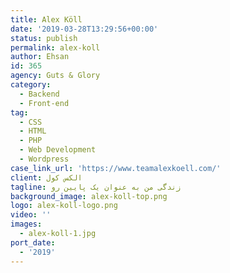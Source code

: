 ```yaml
---
title: Alex Köll
date: '2019-03-28T13:29:56+00:00'
status: publish
permalink: alex-koll
author: Ehsan
id: 365
agency: Guts & Glory
category:
  - Backend
  - Front-end
tag:
  - CSS
  - HTML
  - PHP
  - Web Development
  - Wordpress
case_link_url: 'https://www.teamalexkoell.com/'
client: الکس کول
tagline: زندگی من به عنوان یک پایین رو
background_image: alex-koll-top.png
logo: alex-koll-logo.png
video: ''
images:
  - alex-koll-1.jpg
port_date:
  - '2019'
---
```


